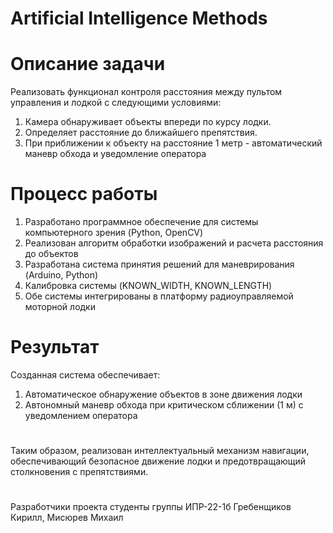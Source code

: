 # Artificial Intelligence Methods
# Описание задачи
Реализовать функционал контроля расстояния между пультом управления и лодкой с следующими условиями:
1. Камера обнаруживает объекты впереди по курсу лодки.
2. Определяет расстояние до ближайшего препятствия.
3. При приближении к объекту на расстояние 1 метр - автоматический маневр обхода и уведомление оператора
# Процесс работы
1. Разработано программное обеспечение для системы компьютерного зрения (Python, OpenCV)
2. Реализован алгоритм обработки изображений и расчета расстояния до объектов
3. Разработана система принятия решений для маневрирования (Arduino, Python)
4. Калибровка системы (KNOWN_WIDTH, KNOWN_LENGTH) 
5. Обе системы интегрированы в платформу радиоуправляемой моторной лодки
# Результат
Созданная система обеспечивает:
1. Автоматическое обнаружение объектов в зоне движения лодки
2. Автономный маневр обхода при критическом сближении (1 м) с уведомлением оператора
   #
Таким образом, реализован интеллектуальный механизм навигации, обеспечивающий безопасное движение лодки и предотвращающий столкновения с препятствиями.
   #
Разработчики проекта студенты группы ИПР-22-1б Гребенщиков Кирилл, Мисюрев Михаил
   
